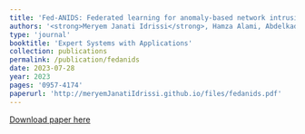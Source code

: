 ```yaml
---
title: 'Fed-ANIDS: Federated learning for anomaly-based network intrusion detection systems'
authors: '<strong>Meryem Janati Idrissi</strong>, Hamza Alami, Abdelkader El Mahdaouy, Abdellah El Mekki, Soufiane Oualil, Zakaria Yartaoui and Ismail Berrada'
type: 'journal'
booktitle: 'Expert Systems with Applications'
collection: publications
permalink: /publication/fedanids
date: 2023-07-28
year: 2023
pages: '0957-4174'
paperurl: 'http://meryemJanatiIdrissi.github.io/files/fedanids.pdf'
---
```


[Download paper here](http://meryemJanatiIdrissi.github.io/files/fedanids.pdf)